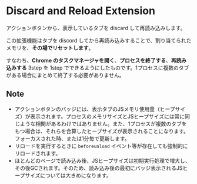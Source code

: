 # Discard and Reload Extension

アクションボタンから、表示しているタブを discard して再読み込みします。

この拡張機能はタブを discord してから再読み込みすることで、割り当てられたメモリを、**その場でリセットします**。

すなわち、**Chrome のタスクマネージャを開く**、**プロセスを終了する**、**再読み込みする** 3step を 1step でできるようにしたものです。1プロセスに複数のタブがある場合にまとめて終了する必要がありません。

## Note

- アクションボタンのバッジには、表示タブのJSメモリ使用量（ヒープサイズ）が表示されます。プロセスのメモリサイズとJSヒープサイズには常に同じような相関があるわけではありません。また、1プロセスが複数のタブをもつ場合は、それらを合算したヒープサイズが表示されることになります。フォーカスされた時、または1分毎で更新します。
- リロードを実行するときに `beforeunload` イベント等が存在しても強制的にリロードされます。
- ほとんどのページで読み込み後、JSヒープサイズは初期実行処理で増大し、その後GCされます。そのため、読み込み後の最初にバッジ表示されるJSヒープサイズについては大きめになります。
  